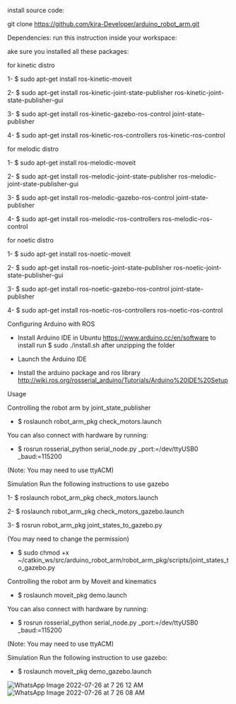 
install source code:

git clone https://github.com/kira-Developer/arduino_robot_arm.git

Dependencies:
run this instruction inside your workspace:

ake sure you installed all these packages:

for kinetic distro

1- $ sudo apt-get install ros-kinetic-moveit

2- $ sudo apt-get install ros-kinetic-joint-state-publisher ros-kinetic-joint-state-publisher-gui

3- $ sudo apt-get install ros-kinetic-gazebo-ros-control joint-state-publisher

4- $ sudo apt-get install ros-kinetic-ros-controllers ros-kinetic-ros-control

 for melodic distro

1- $ sudo apt-get install ros-melodic-moveit

2- $ sudo apt-get install ros-melodic-joint-state-publisher ros-melodic-joint-state-publisher-gui

3- $ sudo apt-get install ros-melodic-gazebo-ros-control joint-state-publisher

4- $ sudo apt-get install ros-melodic-ros-controllers ros-melodic-ros-control

for noetic distro

1- $ sudo apt-get install ros-noetic-moveit

2- $ sudo apt-get install ros-noetic-joint-state-publisher ros-noetic-joint-state-publisher-gui

3- $ sudo apt-get install ros-noetic-gazebo-ros-control joint-state-publisher

4- $ sudo apt-get install ros-noetic-ros-controllers ros-noetic-ros-control

Configuring Arduino with ROS
- Install Arduino IDE in Ubuntu https://www.arduino.cc/en/software to install run $ sudo ./install.sh after unzipping the folder

- Launch the Arduino IDE

- Install the arduino package and ros library http://wiki.ros.org/rosserial_arduino/Tutorials/Arduino%20IDE%20Setup

Usage

Controlling the robot arm by joint_state_publisher

- $ roslaunch robot_arm_pkg check_motors.launch

You can also connect with hardware by running:

- $ rosrun rosserial_python serial_node.py _port:=/dev/ttyUSB0 _baud:=115200

(Note: You may need to use ttyACM)

Simulation
Run the following instructions to use gazebo

1- $ roslaunch robot_arm_pkg check_motors.launch

2- $ roslaunch robot_arm_pkg check_motors_gazebo.launch

3- $ rosrun robot_arm_pkg joint_states_to_gazebo.py

(You may need to change the permission)

- $ sudo chmod +x ~/catkin_ws/src/arduino_robot_arm/robot_arm_pkg/scripts/joint_states_to_gazebo.py

Controlling the robot arm by Moveit and kinematics

- $ roslaunch moveit_pkg demo.launch

You can also connect with hardware by running:

- $ rosrun rosserial_python serial_node.py _port:=/dev/ttyUSB0 _baud:=115200

(Note: You may need to use ttyACM)

Simulation
Run the following instruction to use gazebo:

- $ roslaunch moveit_pkg demo_gazebo.launch


![WhatsApp Image 2022-07-26 at 7 26 12 AM](https://user-images.githubusercontent.com/102740867/180922951-ad0eb77a-6d55-43b3-a504-61d6bfff0496.jpeg)
![WhatsApp Image 2022-07-26 at 7 26 08 AM](https://user-images.githubusercontent.com/102740867/180922967-4cd01312-3991-4b76-992e-3759c67f800c.jpeg)



